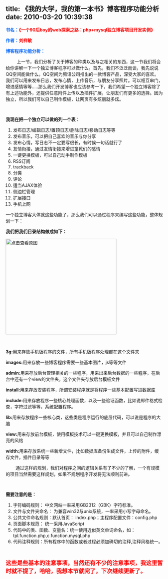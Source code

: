 title: 《我的大学，我的第一本书》博客程序功能分析
date: 2010-03-20 10:39:38
---

<p>
	<strong><font color="#0066ff">书名：</font><font color="#ff0000">《一个90后boy的web探索之路：php+mysql独立博客项目开发实例》</font></strong></p>
<p>
	<strong><font color="#0066ff">作者：</font><font color="#ff0000">刘祥敏</font></strong></p>
<p>
	<strong><font color="#0066ff">博客程序功能分析：</font></strong></p>
<p>
	&nbsp;&nbsp;&nbsp;&nbsp;&nbsp;&nbsp;&nbsp;&nbsp; 上一节，我们分析了关于博客的种类以及与之相关的东西，这一节我们将会给你讲解一下一个独立博客程序可以做什么。首先，我们不泛泛而谈，我先说说QQ空间能做什么。QQ空间为腾讯公司推出的一款博客产品，深受大家的喜欢。我们可以用来发布日志，发布心情，上传音乐，与朋友分享照片。可以相互串门，增进感情等等.....那么我们开发博客也应该参考一下，我们希望一个独立博客除了有上述功能外，还提供任意附件上传以及插件扩展，让朋友们有更多的选择。因为独立，所以我们可以自己制作模板，让网页有多炫丽就多炫。</p>
<p>
	&nbsp;</p>
<p>
	<strong>我现在把一个独立可以做的列一个表：</strong></p>
<ol>
	<li>
		发布日志/编辑日志/置顶日志/删除日志/移动日志等等</li>
	<li>
		发布音乐，可以把自己喜欢的音乐与你分享</li>
	<li>
		发布心情，写日志不一定要写很长，有时候一句话就行了</li>
	<li>
		友情衔接，通过友情衔接来增进童靴们的感情</li>
	<li>
		一键更换模板，可以自己动手制作模板</li>
	<li>
		RSS订阅</li>
	<li>
		trackback</li>
	<li>
		分类</li>
	<li>
		评论</li>
	<li>
		适当AJAX体验</li>
	<li>
		侧边栏管理</li>
	<li>
		扩展接口</li>
	<li>
		手机上网</li>
</ol>
<p>
	一个独立博客大体就这些功能了，那么我们可以通过程序来编写这些功能，整体规划一下：</p>
<p>
	<strong>我们把我们目录结构做成如下：</strong></p>
<p>
	<a href="width/upload/201003/821f1bff3e5168e97f60152808db4e54-20100319214102.png" id="file:" target="_blank"><img border="0" height="306" src="width/upload/201003/821f1bff3e5168e97f60152808db4e54-20100319214102.png" title="点击查看原图" width="355" /></a></p>
<p>
	&nbsp;</p>
<p>
	<strong>3g:</strong>用来存放手机版程序的文件，所有手机版程序处理都在这个文件夹</p>
<p>
	<strong>images:</strong>用来存放一些博客程序需要一些基本图片，js等等文件</p>
<p>
	<strong>admin:</strong>用来存放后台管理相关的一些程序，用来出来后台数据的一些程序，在后台中还有一个view的文件夹，这个文件夹存放后台模板文件</p>
<p>
	<strong>install:</strong>用来存放安装程序，所谓安装程序就是将程序一些基本配置写进数据库</p>
<p>
	<strong>include:</strong>用来存放程序一些核心处理函数，以及一些验证函数，比如说邮件格式检查，字符过滤等等，系统配置程序。</p>
<p>
	<strong>lib:</strong>用来存放程序一些核心类，这些类是程序运行的底层代码，可以说是程序的大脑</p>
<p>
	<strong>view:</strong>用来存放前台模板，使用模板技术可以一键更换模板，并且可以自己制作漂亮的风格</p>
<p>
	<strong>width:</strong>用来存放系统一些新增文件，比如数据库备份生成文件，上传的附件，缓存文件，插件目录等等</p>
<p>
	&nbsp;&nbsp;&nbsp;&nbsp;&nbsp;&nbsp;&nbsp; 通过这样的规划，我们对程序之间的逻辑关系有了不少的了解，一个有规模的项目当然需要这样规划，如果不规划程序开发将无法顺利前进。</p>
<p>
	&nbsp;</p>
<p>
	<strong>需要注意的是：</strong></p>
<ol>
	<li>
		字符编码规则： 中文网站一率采用GB2312（GBK）字符标准。</li>
	<li>
		文件与文件夹命名： 为兼容win32与unix系统，一率采用小写字母命名。</li>
	<li>
		公共文件命名规则：默认首页： index.php；主程序配置文件：config.php</li>
	<li>
		页面脚本规范： 统一采用JavaScript</li>
	<li>
		代码中的类、函数、变量名：统一使用近似英文单词命名，如：tpl.function.php,c.function.mysql.php</li>
	<li>
		代码注释规则：所有程序中的函数或者过程必须加确切的注释,注释风格统一。</li>
</ol>
<p>
	&nbsp;</p>
<p>
	<strong><font color="#ff0000" size="4">这些是些基本的注意事项，当然还有不少的注意事项，我这里暂时就不提了，哈哈，我想本节就完了，下次继续更新了。</font></strong><br />
	&nbsp;</p>
